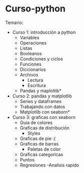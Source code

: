 # Curso-python
Temario:
- Curso 1: introducción a python
  - Variables
  - Operaciones
  - Listas
  - Booleanos
  - Condiciones y ciclos
  - Funciones
  - Diccionarios
  - Archivos
    - Lectura
    - Escritura
   - Pandas y maplotlib*
- Curso 2: pandas y matplotlib
  - Series y dataframes
  - Trabajando con datos
  - Matplotlib con seaborn*
 - Curso 3: graficas con seaborn
    - Guia de colores
    - Graficas de distribución
      - Styles
    - Graficas de pie :(
    - Graficas de barras
      - Paletas de color
    - Graficas categoricas
    - Puntos
    - Regresiones
    -Analisis rapido

